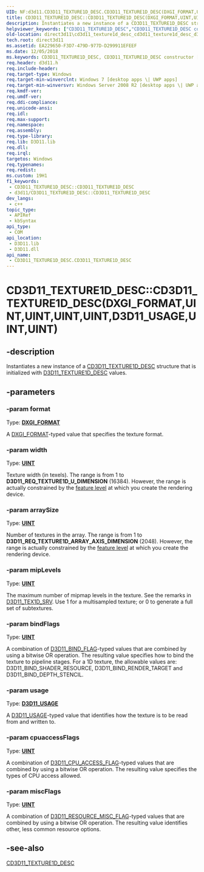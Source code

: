 ```yaml
---
UID: NF:d3d11.CD3D11_TEXTURE1D_DESC.CD3D11_TEXTURE1D_DESC(DXGI_FORMAT,UINT,UINT,UINT,UINT,D3D11_USAGE,UINT,UINT)
title: CD3D11_TEXTURE1D_DESC::CD3D11_TEXTURE1D_DESC(DXGI_FORMAT,UINT,UINT,UINT,UINT,D3D11_USAGE,UINT,UINT) (d3d11.h)
description: Instantiates a new instance of a CD3D11_TEXTURE1D_DESC structure that is initialized with D3D11_TEXTURE1D_DESC values.
helpviewer_keywords: ["CD3D11_TEXTURE1D_DESC","CD3D11_TEXTURE1D_DESC constructor [Direct3D 11]","CD3D11_TEXTURE1D_DESC constructor [Direct3D 11]","CD3D11_TEXTURE1D_DESC interface","CD3D11_TEXTURE1D_DESC interface [Direct3D 11]","CD3D11_TEXTURE1D_DESC constructor","CD3D11_TEXTURE1D_DESC.CD3D11_TEXTURE1D_DESC","CD3D11_TEXTURE1D_DESC.CD3D11_TEXTURE1D_DESC(DXGI_FORMAT","UINT","UINT","UINT","UINT","D3D11_USAGE","UINT","UINT)","CD3D11_TEXTURE1D_DESC::CD3D11_TEXTURE1D_DESC","CD3D11_TEXTURE1D_DESC::CD3D11_TEXTURE1D_DESC(DXGI_FORMAT","UINT","UINT","UINT","UINT","D3D11_USAGE","UINT","UINT)","d3d11/CD3D11_TEXTURE1D_DESC::CD3D11_TEXTURE1D_DESC","direct3d11.cd3d11_texture1d_desc_cd3d11_texture1d_desc_d3d11_texture1d_desc_values_"]
old-location: direct3d11\cd3d11_texture1d_desc_cd3d11_texture1d_desc_d3d11_texture1d_desc_values_.htm
tech.root: direct3d11
ms.assetid: EA229650-F3D7-479D-977D-D299911EFEEF
ms.date: 12/05/2018
ms.keywords: CD3D11_TEXTURE1D_DESC, CD3D11_TEXTURE1D_DESC constructor [Direct3D 11], CD3D11_TEXTURE1D_DESC constructor [Direct3D 11],CD3D11_TEXTURE1D_DESC interface, CD3D11_TEXTURE1D_DESC interface [Direct3D 11],CD3D11_TEXTURE1D_DESC constructor, CD3D11_TEXTURE1D_DESC.CD3D11_TEXTURE1D_DESC, CD3D11_TEXTURE1D_DESC.CD3D11_TEXTURE1D_DESC(DXGI_FORMAT,UINT,UINT,UINT,UINT,D3D11_USAGE,UINT,UINT), CD3D11_TEXTURE1D_DESC::CD3D11_TEXTURE1D_DESC, CD3D11_TEXTURE1D_DESC::CD3D11_TEXTURE1D_DESC(DXGI_FORMAT,UINT,UINT,UINT,UINT,D3D11_USAGE,UINT,UINT), d3d11/CD3D11_TEXTURE1D_DESC::CD3D11_TEXTURE1D_DESC, direct3d11.cd3d11_texture1d_desc_cd3d11_texture1d_desc_d3d11_texture1d_desc_values_
req.header: d3d11.h
req.include-header: 
req.target-type: Windows
req.target-min-winverclnt: Windows 7 [desktop apps \| UWP apps]
req.target-min-winversvr: Windows Server 2008 R2 [desktop apps \| UWP apps]
req.kmdf-ver: 
req.umdf-ver: 
req.ddi-compliance: 
req.unicode-ansi: 
req.idl: 
req.max-support: 
req.namespace: 
req.assembly: 
req.type-library: 
req.lib: D3D11.lib
req.dll: 
req.irql: 
targetos: Windows
req.typenames: 
req.redist: 
ms.custom: 19H1
f1_keywords:
 - CD3D11_TEXTURE1D_DESC::CD3D11_TEXTURE1D_DESC
 - d3d11/CD3D11_TEXTURE1D_DESC::CD3D11_TEXTURE1D_DESC
dev_langs:
 - c++
topic_type:
 - APIRef
 - kbSyntax
api_type:
 - COM
api_location:
 - D3D11.lib
 - D3D11.dll
api_name:
 - CD3D11_TEXTURE1D_DESC.CD3D11_TEXTURE1D_DESC
---
```


# CD3D11_TEXTURE1D_DESC::CD3D11_TEXTURE1D_DESC(DXGI_FORMAT,UINT,UINT,UINT,UINT,D3D11_USAGE,UINT,UINT)


## -description

Instantiates a new instance of a <a href="/previous-versions/windows/desktop/legacy/jj151694(v=vs.85)">CD3D11_TEXTURE1D_DESC</a> structure that is initialized with <a href="/windows/desktop/api/d3d11/ns-d3d11-d3d11_texture1d_desc">D3D11_TEXTURE1D_DESC</a> values.

## -parameters

### -param format

Type: <b><a href="/windows/desktop/api/dxgiformat/ne-dxgiformat-dxgi_format">DXGI_FORMAT</a></b>

A <a href="/windows/desktop/api/dxgiformat/ne-dxgiformat-dxgi_format">DXGI_FORMAT</a>-typed value that specifies the texture format.

### -param width

Type: <b><a href="/windows/desktop/WinProg/windows-data-types">UINT</a></b>

Texture width (in texels). The  range is from 1 to <b>D3D11_REQ_TEXTURE1D_U_DIMENSION</b> (16384). However, the range is actually constrained by the <a href="/windows/desktop/direct3d11/overviews-direct3d-11-devices-downlevel-intro">feature level</a> at which you create the rendering device.

### -param arraySize

Type: <b><a href="/windows/desktop/WinProg/windows-data-types">UINT</a></b>

Number of textures in the array. The  range is from 1 to <b>D3D11_REQ_TEXTURE1D_ARRAY_AXIS_DIMENSION</b> (2048). However, the range is actually constrained by the <a href="/windows/desktop/direct3d11/overviews-direct3d-11-devices-downlevel-intro">feature level</a> at which you create the rendering device.

### -param mipLevels

Type: <b><a href="/windows/desktop/WinProg/windows-data-types">UINT</a></b>

The maximum number of mipmap levels in the texture. See the remarks in <a href="/windows/desktop/api/d3d11/ns-d3d11-d3d11_tex1d_srv">D3D11_TEX1D_SRV</a>. Use 1 for a multisampled texture; or 0 to generate a full set of subtextures.

### -param bindFlags

Type: <b><a href="/windows/desktop/WinProg/windows-data-types">UINT</a></b>

A combination of <a href="/windows/desktop/api/d3d11/ne-d3d11-d3d11_bind_flag">D3D11_BIND_FLAG</a>-typed values that are combined by using a bitwise OR operation. The resulting value specifies how to bind the texture to pipeline stages. For a 1D texture, the allowable values are: D3D11_BIND_SHADER_RESOURCE, D3D11_BIND_RENDER_TARGET and D3D11_BIND_DEPTH_STENCIL.

### -param usage

Type: <b><a href="/windows/desktop/api/d3d11/ne-d3d11-d3d11_usage">D3D11_USAGE</a></b>

A <a href="/windows/desktop/api/d3d11/ne-d3d11-d3d11_usage">D3D11_USAGE</a>-typed value that identifies how the texture is to be read from and written to.

### -param cpuaccessFlags

Type: <b><a href="/windows/desktop/WinProg/windows-data-types">UINT</a></b>

A combination of <a href="/windows/desktop/api/d3d11/ne-d3d11-d3d11_cpu_access_flag">D3D11_CPU_ACCESS_FLAG</a>-typed values that are combined by using a bitwise OR operation. The resulting value specifies the types of CPU access allowed.

### -param miscFlags

Type: <b><a href="/windows/desktop/WinProg/windows-data-types">UINT</a></b>

A combination of <a href="/windows/desktop/api/d3d11/ne-d3d11-d3d11_resource_misc_flag">D3D11_RESOURCE_MISC_FLAG</a>-typed values that are combined by using a bitwise OR operation. The resulting value identifies other, less common resource options.

## -see-also

<a href="/previous-versions/windows/desktop/legacy/jj151694(v=vs.85)">CD3D11_TEXTURE1D_DESC</a>